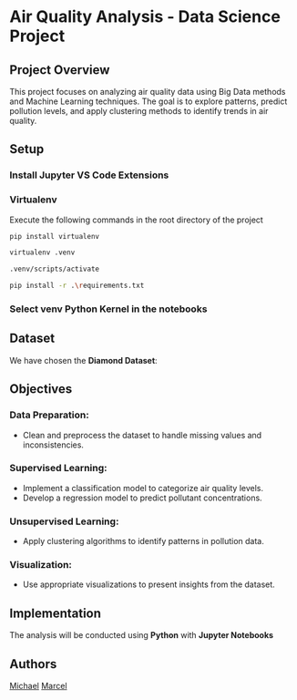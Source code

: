 # Air Quality Analysis - Data Science Project

## Project Overview

This project focuses on analyzing air quality data using Big Data methods and Machine Learning techniques. The goal is to explore patterns, predict pollution levels, and apply clustering methods to identify trends in air quality.

## Setup 
### Install Jupyter VS Code Extensions

### Virtualenv
Execute the following commands in the root directory of the project
```bash
pip install virtualenv
```

```bash
virtualenv .venv
```

```bash
.venv/scripts/activate
```

```bash
pip install -r .\requirements.txt
```

### Select venv Python Kernel in the notebooks

## Dataset
We have chosen the **Diamond Dataset**:

## Objectives

### Data Preparation:
- Clean and preprocess the dataset to handle missing values and inconsistencies.

### Supervised Learning:
- Implement a classification model to categorize air quality levels.
- Develop a regression model to predict pollutant concentrations.

### Unsupervised Learning:
- Apply clustering algorithms to identify patterns in pollution data.

### Visualization:
- Use appropriate visualizations to present insights from the dataset.

## Implementation

The analysis will be conducted using **Python** with **Jupyter Notebooks**


## Authors
[Michael](https://github.com/michi3001/)
[Marcel](https://github.com/zensurversuch)
